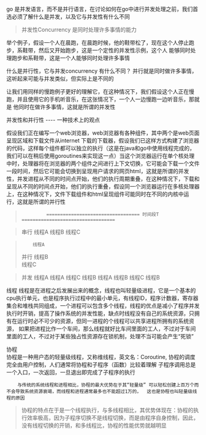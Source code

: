 go 是并发语言，而不是并行语言，在讨论如何在go中进行并发处理之前，我们首选必须了解什么是并发，以及它与并发性有什么不同

> 并发性Concurrency 是同时处理许多事情的能力

举个例子，假设一个人在晨跑，在晨跑时候，他的鞋带松了，现在这个人停止跑步，系鞋带，然后又开始跑步，这是一个定性的并发性示例，这个人
能够同时处理跑步和系鞋带，这是一个人能够同时处理许多事情


什么是并行性，它与并发concurrency 有什么不同？
并行就是同时做许多事情，这听起来可能与并发类似，但实际上是不同的

让我们用同样的慢跑例子更好的理解它，在这种情况下，我们假设这个人正在慢跑，并且使用它的手机听音乐，在这张情况下，一个人一边慢跑一边听音乐，那就是
他同时在做许多事情，这就是所谓的并发性

并发性和并行性 ---- 一种技术上的观点

假设我们正在编写一个web浏览器，web浏览器有各种组件，其中两个是web页面呈现区域和下载文件从internet 下载的下载器，假设我们已这样方式构建了浏览器的代码，这样每个组件都可以独立的执行（这是在java和go中使用线程完成的，我们可以在稍后使用goroutines来实现这一点）当这个浏览器运行在单个核处理中时，处理器将在浏览器的两个组件之间进行上下文切换，它可能会下载一个文件一段时间，然后它可能会切换到呈现用户请求的网页html，这就是所谓的并发性，并发进程从不同的时间点开始，他们的执行周期重叠，在这种情况下，下载和呈现从不同的时间点开始，他们的执行重叠，假设同一个浏览器运行在多核处理器上，在这种情况下，文件下载组件和html呈现组件可能同时在不同的内核中运行，这就是所谓的并行性

>              ================================== 时间段T ==================================

> 串行    线程A   线程B   线程C

>         线程A
> 并行     线程B  
>         线程C      

> 并发    线程A                   线程A             线程C
>                线程B           线程A           线程B
>            线程C               线程B



线程
         线程是在进程之后发展出来的概念，线程也叫轻量级进程，它是一个基本的cpu执行单元，也是程序执行过程中的最小单元，有线程ID，程序计数器，寄存器集合和堆栈共同组成，一个进程可以包含多个线程，线程的优点是减小了程序并发执行时开销，提高了操作系统的并发性能，缺点时线程没有自己的系统资源，只拥有在运行时必不可少的资源，但同一进程的个线程可以共享进程所拥有的系统资源，
         如果把进程比作一个车间，那么线程就好比车间里面的工人，不过对于车间里面的工人，不过对于某些独占性资源存在锁机制，处理不当可能会产生“死锁”

协程  
        协程是一种用户态的轻量级线程，又称维线程，英文名：Coroutine, 协程的调度完全由用户控制，人们通常将协程和子程序（函数）比较着理解
        子程序调用总是一个入口，一次返回，一旦退出即完成了子程序的执行

        与传统的系统线程和进程相比，协程的最大优势在于其“轻量级” 可以轻松创建上百万个而不会导致系统资源衰竭，而线程和进程通常最多也不能超过1万的，  这也是协程也叫轻量级线程的原因


> 协程的特点在于是一个线程执行，与多线程相比，其优势体现在：协程的执行效率极高，因为子程序切换不是线程切换，而是由程序自身控制，因此，没有线程切换的开销，和多线程比，协程的性能优势就越明显         